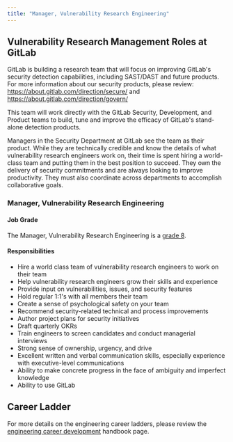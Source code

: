```yaml
---
title: "Manager, Vulnerability Research Engineering"
---
```


## Vulnerability Research Management Roles at GitLab

GitLab is building a research team that will focus on improving GitLab's security detection capabilities, including SAST/DAST and future products. For more information about our security products, please review:  <https://about.gitlab.com/direction/secure/> and <https://about.gitlab.com/direction/govern/>

This team will work directly with the GitLab Security, Development, and Product teams to build, tune and improve the efficacy of GitLab's stand-alone detection products.

Managers in the Security Department at GitLab see the team as their product. While they are technically credible and know the details of what vulnerability research engineers work on, their time is spent hiring a world-class team and putting them in the best position to succeed. They own the delivery of security commitments and are always looking to improve productivity. They must also coordinate across departments to accomplish collaborative goals.

### Manager, Vulnerability Research Engineering

#### Job Grade

The Manager, Vulnerability Research Engineering is a [grade 8](/handbook/total-rewards/compensation/compensation-calculator/#gitlab-job-grades).

#### Responsibilities

- Hire a world class team of vulnerability research engineers to work on their team
- Help vulnerability research engineers grow their skills and experience
- Provide input on vulnerabilities, issues, and security features
- Hold regular 1:1's with all members their team
- Create a sense of psychological safety on your team
- Recommend security-related technical and process improvements
- Author project plans for security initiatives
- Draft quarterly OKRs
- Train engineers to screen candidates and conduct managerial interviews
- Strong sense of ownership, urgency, and drive
- Excellent written and verbal communication skills, especially experience with executive-level communications
- Ability to make concrete progress in the face of ambiguity and imperfect knowledge
- Ability to use GitLab

## Career Ladder

For more details on the engineering career ladders, please review the [engineering career development](/handbook/engineering/careers/#roles) handbook page.
